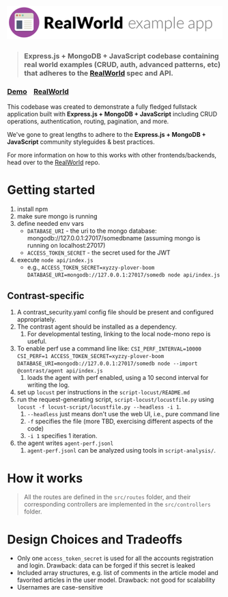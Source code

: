 # ![RealWorld Example App](logo.png)

> ### Express.js + MongoDB + JavaScript codebase containing real world examples (CRUD, auth, advanced patterns, etc) that adheres to the [RealWorld](https://github.com/gothinkster/realworld) spec and API.


### [Demo](https://demo.realworld.io/)&nbsp;&nbsp;&nbsp;&nbsp;[RealWorld](https://github.com/gothinkster/realworld)


This codebase was created to demonstrate a fully fledged fullstack application built with **Express.js + MongoDB + JavaScript** including CRUD operations, authentication, routing, pagination, and more.

We've gone to great lengths to adhere to the **Express.js + MongoDB + JavaScript** community styleguides & best practices.

For more information on how to this works with other frontends/backends, head over to the [RealWorld](https://github.com/gothinkster/realworld) repo.

# Getting started

1. install npm
1. make sure mongo is running
1. define needed env vars
   - `DATABASE_URI` - the uri to the mongo database: mongodb://127.0.0.1:27017/somedbname (assuming mongo is running on localhost:27017)
   - `ACCESS_TOKEN_SECRET` - the secret used for the JWT
1. execute `node api/index.js`
   - e.g., `ACCESS_TOKEN_SECRET=xyzzy-plover-boom DATABASE_URI=mongodb://127.0.0.1:27017/somedb node api/index.js`

## Contrast-specific

1. A contrast_security.yaml config file should be present and configured appropriately.
1. The contrast agent should be installed as a dependency.
    1. For developmental testing, linking to the local node-mono repo is useful.
1. To enable perf use a command line like: `CSI_PERF_INTERVAL=10000 CSI_PERF=1 ACCESS_TOKEN_SECRET=xyzzy-plover-boom DATABASE_URI=mongodb://127.0.0.1:27017/somedb node --import @contrast/agent api/index.js`
    1. loads the agent with perf enabled, using a 10 second interval for writing the log.
1. set up `locust` per instructions in the `script-locust/README.md`
1. run the request-generating script, `script-locust/locustfile.py` using `locust -f locust-script/locustfile.py --headless -i 1`.
    1. `--headless` just means don't use the web UI, i.e., pure command line
    1. `-f` specifies the file (more TBD, exercising different aspects of the code)
    1. `-i 1` specifies 1 iteration.
1. the agent writes `agent-perf.jsonl`
    1. `agent-perf.jsonl` can be analyzed using tools in `script-analysis/`.

# How it works

> All the routes are defined in the `src/routes` folder, and their corresponding controllers are implemented in the `src/controllers` folder.

# Design Choices and Tradeoffs

- Only one `access_token_secret` is used for all the accounts registration and login. Drawback: data can be forged if this secret is leaked
- Included array structures, e.g. list of comments in the article model and favorited articles in the user model. Drawback: not good for scalability
- Usernames are case-sensitive
